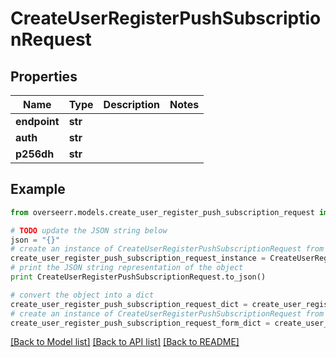 # CreateUserRegisterPushSubscriptionRequest


## Properties
Name | Type | Description | Notes
------------ | ------------- | ------------- | -------------
**endpoint** | **str** |  | 
**auth** | **str** |  | 
**p256dh** | **str** |  | 

## Example

```python
from overseerr.models.create_user_register_push_subscription_request import CreateUserRegisterPushSubscriptionRequest

# TODO update the JSON string below
json = "{}"
# create an instance of CreateUserRegisterPushSubscriptionRequest from a JSON string
create_user_register_push_subscription_request_instance = CreateUserRegisterPushSubscriptionRequest.from_json(json)
# print the JSON string representation of the object
print CreateUserRegisterPushSubscriptionRequest.to_json()

# convert the object into a dict
create_user_register_push_subscription_request_dict = create_user_register_push_subscription_request_instance.to_dict()
# create an instance of CreateUserRegisterPushSubscriptionRequest from a dict
create_user_register_push_subscription_request_form_dict = create_user_register_push_subscription_request.from_dict(create_user_register_push_subscription_request_dict)
```
[[Back to Model list]](../README.md#documentation-for-models) [[Back to API list]](../README.md#documentation-for-api-endpoints) [[Back to README]](../README.md)


